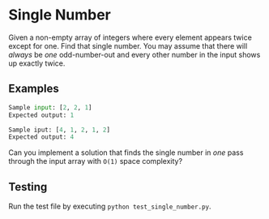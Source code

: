 # Single Number

Given a non-empty array of integers where every element appears twice except for one. Find that single number. You may assume that there will _always_ be _one_ odd-number-out and every other number in the input shows up exactly twice.  

## Examples

```py
Sample input: [2, 2, 1]
Expected output: 1
```

```py
Sample iput: [4, 1, 2, 1, 2]
Expected output: 4
```

Can you implement a solution that finds the single number in _one_ pass through the input array with `O(1)` space complexity?

## Testing

Run the test file by executing `python test_single_number.py`. 
